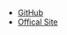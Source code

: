 * [GitHub](https://github.com/rappatic/titanium/)
* [Offical Site](https://rappatic.github.io/titanium/)
